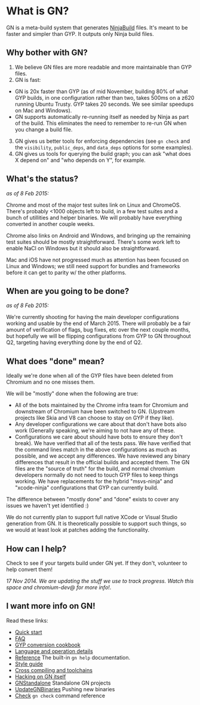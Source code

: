 # What is GN?

GN is a meta-build system that generates [NinjaBuild](NinjaBuild.md)
files.  It's meant to be faster and simpler than GYP. It outputs only
Ninja build files.

## Why bother with GN?

1. We believe GN files are more readable and more maintainable
   than GYP files.
2. GN is fast:
  * GN is 20x faster than GYP (as of mid November, building 80%
    of what GYP builds, in one configuration rather than two, takes 500ms
    on a z620 running Ubuntu Trusty. GYP takes 20 seconds.
    We see similar speedups on Mac and Windows).
  * GN supports automatically re-running itself as needed by Ninja
    as part of the build. This eliminates the need to remember to
    re-run GN when you change a build file.
3. GN gives us better tools for enforcing dependencies (see
   `gn check` and the `visibility`, `public_deps`, and `data_deps`
   options for some examples).
4. GN gives us tools for querying the build graph; you can ask
   "what does X depend on" and "who depends on Y", for example.

## What's the status?

_as of 8 Feb 2015:_

Chrome and most of the major test suites link on Linux and ChromeOS.
There's probably <1000 objects left to build, in a few test suites and a
bunch of utillities and helper binaries. We will probably have
everything converted in another couple weeks.

Chrome also links on Android and Windows, and bringing up the remaining
test suites should be mostly straightforward. There's some work left to
enable NaCl on Windows but it should also be straightforward.

Mac and iOS have not progressed much as attention has been focused on
Linux and Windows; we still need support for bundles and frameworks
before it can get to parity w/ the other platforms.

## When are you going to be done?

_as of 8 Feb 2015:_

We're currently shooting for having the main developer configurations
working and usable by the end of March 2015. There will probably be a
fair amount of verification of flags, bug fixes, etc over the next
couple months, but hopefully we will be flipping configurations from GYP
to GN throughout Q2, targeting having everything done by the end of Q2.

## What does "done" mean?

Ideally we're done when all of the GYP files have been deleted from
Chromium and no one misses them.

We will be "mostly" done when the following are true:

  * All of the bots maintained by the Chrome infra team for Chromium and
    downstream of Chromium have been switched to GN. (Upstream projects
    like Skia and V8 can choose to stay on GYP if they like).
  * Any developer configurations we care about that don't have bots also
    work (Generally speaking, we're aiming to not have any of these.
  * Configurations we care about should have bots to ensure they don't
    break).  We have verified that all of the tests pass.  We have
    verified that the command lines match in the above configurations as
    much as possible, and we accept any differences.  We have reviewed
    any binary differences that result in the official builds and
    accepted them.  The GN files are the "source of truth" for the
    build, and normal chromium developers normally do not need to touch
    GYP files to keep things working.  We have replacements for the
    hybrid "msvs-ninja" and "xcode-ninja" configurations that GYP can
    currently build.

The difference between "mostly done" and "done" exists to cover any
issues we haven't yet identified :)

We do not currently plan to support full native XCode or Visual Studio
generation from GN. It is theoretically possible to support such things,
so we would at least look at patches adding the functionality.

## How can I help?

Check to see if your targets build under GN yet. If they don't,
volunteer to help convert them!

_17 Nov 2014. We are updating the stuff we use to track progress. Watch
this space and chromium-dev@ for more info!_.

## I want more info on GN!

Read these links:

  * [Quick start](docs/quick_start.md)
  * [FAQ](docs/faq.md)
  * [GYP conversion cookbook](docs/cookbook.md)
  * [Language and operation details](docs/language.md)
  * [Reference](docs/reference.md) The built-in `gn help` documentation.
  * [Style guide](docs/style_guide.md)
  * [Cross compiling and toolchains](docs/cross_compiles.md)
  * [Hacking on GN itself](docs/hacking.md)
  * [GNStandalone](docs/standalone.md) Standalone GN projects
  * [UpdateGNBinaries](docs/update_binaries.md) Pushing new binaries
  * [Check](docs/check.md) `gn check` command reference

